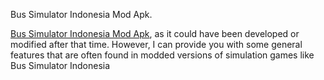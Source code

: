 Bus Simulator Indonesia Mod Apk.

[Bus Simulator Indonesia Mod Apk](https://bussidmodapk.xyz/), as it could have been developed or modified after that time. However, I can provide you with some general features that are often found in modded versions of simulation games like Bus Simulator Indonesia
